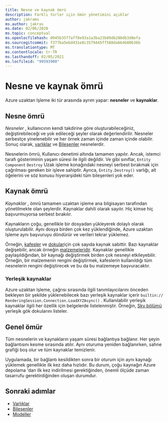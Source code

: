 ```yaml
---
title: Nesne ve kaynak ömrü
description: Farklı türler için ömür yönetimini açıklar
author: jakrams
ms.author: jakras
ms.date: 02/06/2020
ms.topic: conceptual
ms.openlocfilehash: 0945b35f7aff8e93a1a3ba23b89db288db3d8efa
ms.sourcegitcommit: f377ba5ebd431e8c3579445ff588da664b00b36b
ms.translationtype: MT
ms.contentlocale: tr-TR
ms.lasthandoff: 02/05/2021
ms.locfileid: "99593900"
---
```

# <a name="object-and-resource-lifetime"></a>Nesne ve kaynak ömrü

Azure uzaktan Işleme iki tür arasında ayrım yapar: **nesneler** ve **kaynaklar**.

## <a name="object-lifetime"></a>Nesne ömrü

*Nesneler* , kullanıcının kendi takdirine göre oluşturabileceğiniz, değiştirebileceği ve yok edileceği şeyler olarak değerlendirilir. Nesneler serbestçe yinelenebilir ve her örnek zaman içinde zaman içinde olabilir. Sonuç olarak, [varlıklar](entities.md) ve [Bileşenler](components.md) nesnelerdir.

Nesnelerin ömrü, Kullanıcı denetimi altında tamamen yapılır. Ancak, istemci tarafı gösteriminin yaşam süresi ile ilgili değildir. Ve gibi sınıflar, `Entity` `Component` `Destroy` Uzak işleme konağındaki nesneyi serbest bırakmak için çağrılması gereken bir işleve sahiptir. Ayrıca, `Entity.Destroy()` varlığı, alt öğelerini ve söz konusu hiyerarşideki tüm bileşenleri yok eder.

## <a name="resource-lifetime"></a>Kaynak ömrü

*Kaynaklar* , ömrü tamamen uzaktan işleme ana bilgisayarı tarafından yönetilmekte olan şeylerdir. Kaynaklar dahili olarak sayılır. Hiç kimse hiç başvurmuyorsa serbest bırakılır.

Kaynakların çoğu, genellikle bir dosyadan yükleyerek dolaylı olarak oluşturulabilir. Aynı dosya birden çok kez yüklendiğinde, Azure uzaktan Işleme aynı başvuruyu döndürür ve verileri tekrar yüklemez.

Örneğin, [kafesler](meshes.md) ve [dokular](textures.md)için çok sayıda kaynak sabittir. Bazı kaynaklar değişebilir, ancak örneğin [malzemeleridir](materials.md). Kaynaklar genellikle paylaşıldığından, bir kaynağı değiştirmek birden çok nesneyi etkileyebilir. Örneğin, bir malzemenin rengini değiştirmek, kafeslerin kullanıldığı tüm nesnelerin rengini değiştirecek ve bu da bu malzemeye başvuracaktır.

### <a name="built-in-resources"></a>Yerleşik kaynaklar

Azure uzaktan Işleme, çağrısı sırasında ilgili tanımlayıcılarını önceden bekleyen bir şekilde yüklenebilecek bazı yerleşik kaynaklar içerir `builtin://` `RenderingSession.Connection.LoadXYZAsync()` . Kullanılabilir yerleşik kaynaklar ilgili her özellik için belgelerde listelenmiştir. Örneğin, [Sky bölümü](../overview/features/sky.md) yerleşik gök dokularını listeler.

## <a name="general-lifetime"></a>Genel ömür

Tüm nesnelerin ve kaynakların yaşam süresi bağlantıya bağlanır. Her şeyin bağlantısını kesme sırasında atılır. Aynı oturuma yeniden bağlanırken, sahne grafiği boş olur ve tüm kaynaklar temizlenir.

Uygulamada, bir bağlantı kesildikten sonra bir oturum için aynı kaynağı yüklemek genellikle ilk kez daha hızlıdır. Bu durum, çoğu kaynağın Azure depolama 'dan ilk kez indirilmesi gerektiğinden, önemli ölçüde zaman tasarrufu gerektirdiğinden oluşan durumdur.

## <a name="next-steps"></a>Sonraki adımlar

* [Varlıklar](entities.md)
* [Bileşenler](components.md)
* [Modeller](models.md)
